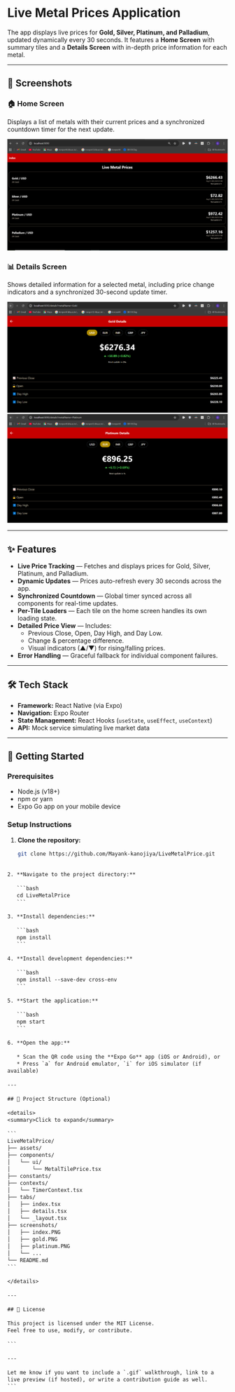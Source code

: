 # Live Metal Prices Application

The app displays live prices for **Gold, Silver, Platinum, and Palladium**, updated dynamically every 30 seconds. It features a **Home Screen** with summary tiles and a **Details Screen** with in-depth price information for each metal.

---

## 📸 Screenshots

### 🏠 Home Screen  
Displays a list of metals with their current prices and a synchronized countdown timer for the next update.

![Home Screen Screenshot](./screenshots/index.PNG)

### 📊 Details Screen  
Shows detailed information for a selected metal, including price change indicators and a synchronized 30-second update timer.

![Gold Details Screenshot](./screenshots/gold.PNG)  
![Platinum Details Screenshot](./screenshots/platinum.PNG)

---

## ✨ Features

- **Live Price Tracking** — Fetches and displays prices for Gold, Silver, Platinum, and Palladium.
- **Dynamic Updates** — Prices auto-refresh every 30 seconds across the app.
- **Synchronized Countdown** — Global timer synced across all components for real-time updates.
- **Per-Tile Loaders** — Each tile on the home screen handles its own loading state.
- **Detailed Price View** — Includes:
  - Previous Close, Open, Day High, and Day Low.
  - Change & percentage difference.
  - Visual indicators (▲/▼) for rising/falling prices.
- **Error Handling** — Graceful fallback for individual component failures.

---

## 🛠️ Tech Stack

- **Framework:** React Native (via Expo)
- **Navigation:** Expo Router
- **State Management:** React Hooks (`useState`, `useEffect`, `useContext`)
- **API:** Mock service simulating live market data

---

## 🚀 Getting Started

### Prerequisites

- Node.js (v18+)
- npm or yarn
- Expo Go app on your mobile device

### Setup Instructions

1. **Clone the repository:**
   ```bash
   git clone https://github.com/Mayank-kanojiya/LiveMetalPrice.git
````

2. **Navigate to the project directory:**

   ```bash
   cd LiveMetalPrice
   ```

3. **Install dependencies:**

   ```bash
   npm install
   ```

4. **Install development dependencies:**

   ```bash
   npm install --save-dev cross-env
   ```

5. **Start the application:**

   ```bash
   npm start
   ```

6. **Open the app:**

   * Scan the QR code using the **Expo Go** app (iOS or Android), or
   * Press `a` for Android emulator, `i` for iOS simulator (if available)

---

## 📂 Project Structure (Optional)

<details>
<summary>Click to expand</summary>

```
LiveMetalPrice/
├── assets/
├── components/
│   └── ui/
│       └── MetalTilePrice.tsx
├── constants/
├── contexts/
│   └── TimerContext.tsx
├── tabs/
│   ├── index.tsx
│   ├── details.tsx
│   └── _layout.tsx
├── screenshots/
│   ├── index.PNG
│   ├── gold.PNG
│   ├── platinum.PNG
│   └── ...
└── README.md
```

</details>

---

## 📄 License

This project is licensed under the MIT License.
Feel free to use, modify, or contribute.

```

---

Let me know if you want to include a `.gif` walkthrough, link to a live preview (if hosted), or write a contribution guide as well.
```
